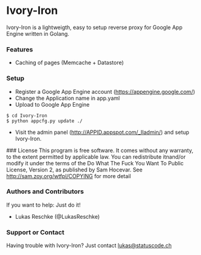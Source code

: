 # Ivory-Iron
Ivory-Iron is a lightweigth, easy to setup reverse proxy for Google App Engine written in Golang.

### Features
* Caching of pages (Memcache + Datastore)

### Setup
* Register a Google App Engine account (https://appengine.google.com/)
* Change the Application name in app.yaml
* Upload to Google App Engine

```
$ cd Ivory-Iron
$ python appcfg.py update ./
```

* Visit the admin panel (http://APPID.appspot.com/_IIadmin/) and setup Ivory-Iron.

### License
This program is free software. It comes without any warranty, to the extent permitted by applicable law. You can redistribute itnand/or modify it under the terms of the Do What The Fuck You Want To Public License, Version 2, as published by Sam Hocevar. See http://sam.zoy.org/wtfpl/COPYING for more detail

### Authors and Contributors
If you want to help: Just do it!
* Lukas Reschke (@LukasReschke)

### Support or Contact
Having trouble with Ivory-Iron? Just contact lukas@statuscode.ch
